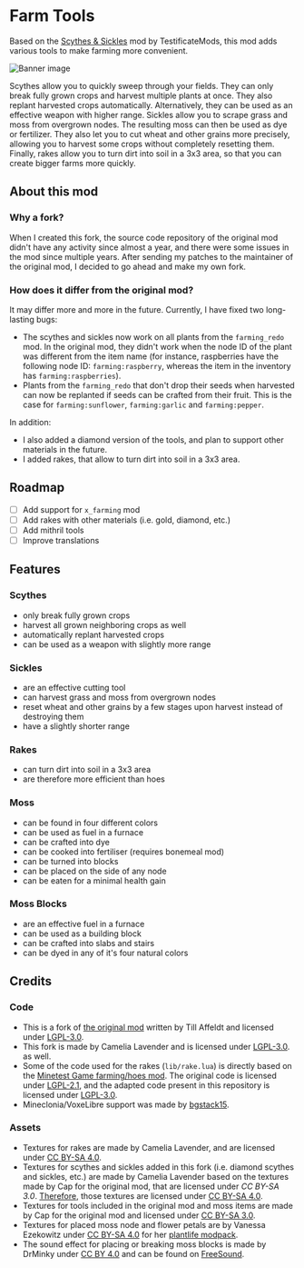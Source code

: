 # Farm Tools

Based on the [Scythes & Sickles](https://github.com/t-affeldt/sickles) mod by TestificateMods, this mod adds various tools to make farming more convenient.

![Banner image](https://codeberg.org/camelia/farmtools/media/tag/0.0.1/screenshot.png)

Scythes allow you to quickly sweep through your fields. They can only break fully grown crops and harvest multiple plants at once. They also replant harvested crops automatically. Alternatively, they can be used as an effective weapon with higher range.
Sickles allow you to scrape grass and moss from overgrown nodes. The resulting moss can then be used as dye or fertilizer. They also let you to cut wheat and other grains more precisely, allowing you to harvest some crops without completely resetting them.
Finally, rakes allow you to turn dirt into soil in a 3x3 area, so that you can create bigger farms more quickly.

## About this mod

### Why a fork?

When I created this fork, the source code repository of the original mod didn't have any activity since almost a year, and there were some issues in the mod since multiple years. After sending my patches to the maintainer of the original mod, I decided to go ahead and make my own fork.

### How does it differ from the original mod?

It may differ more and more in the future. Currently, I have fixed two long-lasting bugs:

- The scythes and sickles now work on all plants from the `farming_redo` mod. In the original mod, they didn't work when the node ID of the plant was different from the item name (for instance, raspberries have the following node ID: `farming:raspberry`, whereas the item in the inventory has `farming:raspberries`).
- Plants from the `farming_redo` that don't drop their seeds when harvested can now be replanted if seeds can be crafted from their fruit. This is the case for `farming:sunflower`, `farming:garlic` and `farming:pepper`.

In addition:

- I also added a diamond version of the tools, and plan to support other materials in the future.
- I added rakes, that allow to turn dirt into soil in a 3x3 area.

## Roadmap

- [ ] Add support for `x_farming` mod
- [ ] Add rakes with other materials (i.e. gold, diamond, etc.)
- [ ] Add mithril tools
- [ ] Improve translations

## Features

### Scythes

- only break fully grown crops
- harvest all grown neighboring crops as well
- automatically replant harvested crops
- can be used as a weapon with slightly more range

### Sickles

- are an effective cutting tool
- can harvest grass and moss from overgrown nodes
- reset wheat and other grains by a few stages upon harvest instead of destroying them
- have a slightly shorter range

### Rakes

- can turn dirt into soil in a 3x3 area
- are therefore more efficient than hoes

### Moss

- can be found in four different colors
- can be used as fuel in a furnace
- can be crafted into dye
- can be cooked into fertiliser (requires bonemeal mod)
- can be turned into blocks
- can be placed on the side of any node
- can be eaten for a minimal health gain

### Moss Blocks

- are an effective fuel in a furnace
- can be used as a building block
- can be crafted into slabs and stairs
- can be dyed in any of it's four natural colors

## Credits

### Code

- This is a fork of [the original mod](https://github.com/t-affeldt/sickles) written by Till Affeldt and licensed under [LGPL-3.0](https://www.gnu.org/licenses/lgpl-3.0.en.html).
- This fork is made by Camelia Lavender and is licensed under [LGPL-3.0](https://www.gnu.org/licenses/lgpl-3.0.en.html). as well.
- Some of the code used for the rakes (`lib/rake.lua`) is directly based on the [Minetest Game farming/hoes mod](https://github.com/luanti-org/minetest_game/blob/master/mods/farming/hoes.lua). The original code is licensed under [LGPL-2.1](https://github.com/luanti-org/minetest_game/blob/master/LICENSE.txt), and the adapted code present in this repository is licensed under [LGPL-3.0](https://www.gnu.org/licenses/lgpl-3.0.en.html).
- Mineclonia/VoxeLibre support was made by [bgstack15](https://codeberg.org/bgstack15).

### Assets

- Textures for rakes are made by Camelia Lavender, and are licensed under [CC BY-SA 4.0](https://creativecommons.org/licenses/by-sa/4.0/deed.en).
- Textures for scythes and sickles added in this fork (i.e. diamond scythes and sickles, etc.) are made by Camelia Lavender based on the textures made by Cap for the original mod, that are licensed under _CC BY-SA 3.0_. [Therefore](https://creativecommons.org/share-your-work/licensing-considerations/compatible-licenses/), those textures are licensed under [CC BY-SA 4.0](https://creativecommons.org/licenses/by-sa/4.0/deed.en).
- Textures for tools included in the original mod and moss items are made by Cap for the original mod and licensed under [CC BY-SA 3.0](https://creativecommons.org/licenses/by-sa/3.0/deed.en).
- Textures for placed moss node and flower petals are by Vanessa Ezekowitz under [CC BY-SA 4.0](https://creativecommons.org/licenses/by-sa/4.0/deed.en) for her [plantlife modpack](https://forum.minetest.net/viewtopic.php?t=3898).
- The sound effect for placing or breaking moss blocks is made by DrMinky under [CC BY 4.0](https://creativecommons.org/licenses/by/4.0/deed.en) and can be found on [FreeSound](https://freesound.org/people/DrMinky/sounds/167073/).
